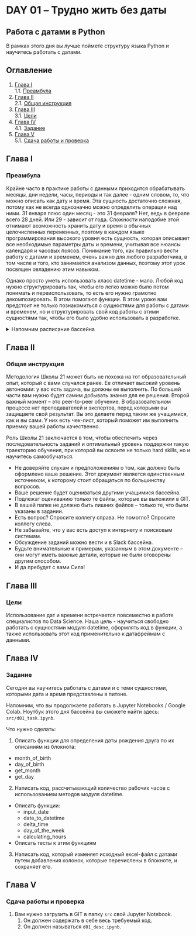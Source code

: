 # DAY 01 – Трудно жить без даты
## Работа с датами в Python
В рамках этого дня вы лучше поймете структуру языка Python и научитесь работать с датами.

## Оглавление

1. [Глава I](#глава-i) \
    1.1. [Преамбула](#преамбула)
2. [Глава II](#глава-ii) \
    2.1. [Общая инструкция](#общая-инструкция)
3. [Глава III](#глава-iii) \
    3.1. [Цели](#цели)
4. [Глава IV](#глава-iv) \
    4.1. [Задание](#задание)
5. [Глава V](#глава-v) \
    5.1. [Сдача работы и проверка](#сдача-работы-и-проверка)

## Глава I
### Преамбула

Крайне часто в практике работы с данными приходится обрабатывать месяцы, дни недели, часы, периоды и так далее - одним словом, то, что можно описать как дату и время. Эта сущность достаточно сложная, потому как не всегда однозначно можно определить операции над ними. 31 января плюс один месяц - это 31 февраля? Нет, ведь в феврале всего 28 дней. Или 29 - зависит от года. Сложности наподобие этой отнимают возможность хранить дату и время в обычных целочисленных переменных, поэтому в каждом языке программирования высокого уровня есть сущность, которая описывает все необходимые параметры даты и времени, учитывая все нюансы календаря и часовых поясов. Понимание того, как правильно вести работу с датами и временем, очень важно для любого разработчика, в том числе и того, кто занимается анализом данных, поэтому этот урок посвящен овладению этим навыком.

Однако просто уметь использовать класс datetime - мало. Любой код нужно структурировать так, чтобы его легко можно было потом понимать и переиспользовать, то есть его нужно грамотно декомпозировать. В этом помогают функции. В этом уроке вам предстоит не только познакомиться с сущностями для работы с датами и временем, но и структурировать свой код работы с этими сущностями так, чтобы его было удобно использовать в разработке.

<details><summary>Напомним расписание бассейна</summary>



**Day 00. В начале был 0**

Знакомство с базовыми сущностями Python: типы данных, операторы. Знакомство с интерпретируемым языком.

**Day 01. Трудно жить без даты           ←    Вы находитесь здесь**

Сущности Python для обработки даты и времени, декомпозиция кода на функции. Знакомство с pandas

**Day 02.И волки сыты**

Работа в датафреймами, построение графиков. Задача классификации и логистическая регрессия.

**Day 03. Ветер дует, потому что деревья качаются**

Деревья решений.

**Day 04. Школа 21**

Обучение без учителя. Кластеризация. Снижение размерности признакового пространства.

**Team 00. Шестой подвиг Геракла**

Групповой проект: очистка данных и построение регрессора.

**Day 06. Пива нет**

Обработка текстов. Векторизация текстов. Методы мешка слов, TF-IDF.

**Day 07. На что похожа ерунда?**

Семантический анализ текстов. Модель Word2vec, doc2vec. Использование градиентного бустинга для задачи классификации текстов.

**Day 08. Один в поле - (не) n-грамма**

Обработка текстов методом n-грамм. Тематическое моделирование.

**Day 09. Котопёс**

Искусственные нейросети. Переиспользование топологий. Сверточные нейросети. Классификация изображений.

**Day 10. Мне не нужны твои советы**

Рекомендателные системы. Кластерные рекомендации. Пользователь-ориентированные и контент-ориентированные рекомендации. Матричное разложение в рекомендательных системах.

**Team 01. Усы, лапы и хвост**

Групповой проект. Разработка системы классификации пользователей по фотографии.
</details>


## Глава II
### Общая инструкция

Методология Школы 21 может быть не похожа на тот образовательный опыт, который с вами случался ранее. Ее отличает высокий уровень автономии: у вас есть задача, вы должны ее выполнить. По большей части вам нужно будет самим добывать знания для ее решения. Второй важный момент – это peer-to-peer обучение. В образовательном процессе нет преподавателей и экспертов, перед которыми вы защищаете свой результат. Вы это делаете перед таким же учащимися, как и вы сами. У них есть чек-лист, который поможет им выполнить приемку вашей работы качественно.

Роль Школы 21 заключается в том, чтобы обеспечить через последовательность заданий и оптимальный уровень поддержки такую траекторию обучения, при которой вы освоите не только hard skills, но и научитесь самообучаться.

* Не доверяйте слухам и предположениям о том, как должно быть оформлено ваше решение. Этот документ является единственным источником, к которому стоит обращаться по большинству вопросов.
* Ваше решение будет оцениваться другими учащимися бассейна.
* Подлежат оцениванию только те файлы, которые вы выложили в GIT.
* В вашей папке не должно быть лишних файлов – только те, что были указаны в задании.
* Есть вопрос? Спросите коллегу справа. Не помогло? Спросите коллегу слева.
* Не забывайте, что у вас есть доступ к интернету и поисковым системам.
* Обсуждение заданий можно вести и в Slack бассейна.
* Будьте внимательные к примерам, указанным в этом документе – они могут иметь важные детали, которые не были оговорены другим способом.
* И да пребудет с вами Сила!



## Глава III
### Цели

Использование дат и времени встречается повсеместно в работе специалистов по Data Science. Наша цель - научиться свободно работать с сущностями модуля datetime, оформлять код в функции, а также использовать этот код применительно к датафреймам с данными.


## Глава IV
### Задание

Сегодня вы научитесь работать с датами и с теми сущностями, которыми дата и время представлены в питоне.


Напомним, что вы продолжаете работать в Jupyter Notebooks / Google Colab. Ноутбук этого дня бассейна вы сможете найти здесь: `src/d01_task.ipynb`.


Что нужно сделать:
1. Описать функции для определения даты рождения друга по их описаниям из блокнота:
  - month_of_birth
  - day_of_birth
  - get_month
  - get_day
2. Написать код, рассчитывающий количество рабочих часов с использованием методов модуля datetime.
  - Описать функции:
    - input_date
    - date_to_datetime
    - delta_time
    - day_of_the_week
    - calculating_hours
  - Описать тесты к этим функциям
3. Написать код, который изменяет исходный excel-файл с датами путем добавления колонок, которые перечислены в блокноте, и сохраняет его. 

## Глава V
### Сдача работы и проверка

1. Вам нужно загрузить в GIT в папку `src` свой Jupyter Notebook.
    1. Он должен содержать в себе весь требуемый код.
    2. Он должен называться `d01_desc.ipynb`.

